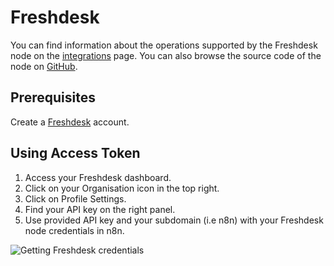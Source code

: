# Freshdesk

You can find information about the operations supported by the Freshdesk node on the [integrations](https://n8n.io/integrations/n8n-nodes-base.freshdesk) page. You can also browse the source code of the node on [GitHub](https://github.com/n8n-io/n8n/tree/master/packages/nodes-base/nodes/Freshdesk).

## Prerequisites

Create a [Freshdesk](https://freshdesk.com/) account.

## Using Access Token

1. Access your Freshdesk dashboard.
2. Click on your Organisation icon in the top right.
3. Click on Profile Settings.
4. Find your API key on the right panel.
5. Use provided API key and your subdomain (i.e n8n) with your Freshdesk node credentials in n8n.

![Getting Freshdesk credentials](https://i.imgur.com/alTjjhf.gif)
